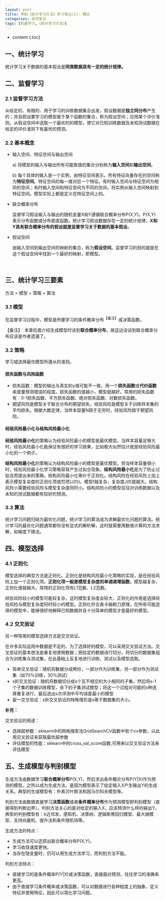 ```yaml
---
layout: post
title: 李航《统计学习方法》学习笔记(1)--概论
categories: 读书笔记
tags: [机器学习,《统计学习方法》]
---
```


* content
{:toc}


## 一、统计学习

统计学习关于数据的基本假设是**同类数据具有一定的统计规律。**



## 二、监督学习

### 2.1 监督学习方法

从给定的、有限的、用于学习的训练数据集合出发，假设数据是**独立同分布**产生的；并且假设要学习的模型属于某个函数的集合，称为假设空间；应用某个评价准则，从假设空间中选取一个最优的的模型，使它对已知训练数据及未知测试数据在给定的评价准则下有最优的预测。

### 2.2 基本概念

- 输入空间、特征空间与输出空间

  a) 将模型的输入与输出所有可能取值的集合分别称为**输入空间**和**输出空间**。

  b) 每个具体的输入是一个实例，由特征空间表示。所有特征向量存在的空间称为**特征空间**。特征空间的每一维对应一个特征。有时输入空间与特征空间为相同的空间；有时输入空间和特征空间为不同的空间，将实例从输入空间映射到特征空间。模型实际上都是定义在特征空间上的。

- 联合概率分布

  监督学习假设输入与输出的随机变量X和Y遵循联合概率分布P(X,Y)。P(X,Y)表示分布函数或分布密度函数。统计学习假设数据存在一定的统计规律，**X和Y具有联合概率分布的假设就是监督学习关于数据的基本假设**。

- 假设空间

  由输入空间到输出空间的映射的集合，称为**假设空间**。监督学习的目的就是在这个假设空间中找到一个最好的映射，即模型。

  ​



## 三、统计学习三要素

方法 = 模型 + 策略 + 算法

### 3.1 模型

在监督学习过程中，模型是所要学习的条件概率分布<sup>【备注】</sup>或决策函数。

【备注】：本章后面介绍生成模型时谈到**联合概率分布**，故这边没谈到联合概率分布应该是作者遗漏了。

### 3.2 策略

学习或选择最优模型所遵从的准则。

#### 损失函数与风险函数

- 损失函数：模型的输出与真实的y值可能不一致，用一个**损失函数**或**代价函数**来度量预测错误的程度。损失函数的值越小，模型就越好。常用的损失函数有：0-1损失函数、平方损失函数、绝对损失函数、对数损失函数。
- 期望风险是模型关于联合分布的期望损失，经验风险是模型关于训练样本集的平均损失。根据大数定律，当样本容量N趋于无穷时，经验风险趋于期望风险。

#### 经验风险最小化与结构风险最小化

**经验风险最小化**的策略认为经验风险最小的模型是最优模型。当样本容量足够大时，经验风险最小化能保证有很好的学习效果，比如极大似然估计就是经验风险最小化的一个例子。

**结构风险最小化**的策略认为结构风险最小的模型是最优模型。但当样本容量很小时，经验风险最小化学习策略容易产生过拟合现象。**结构风险最小化**是为了防止过拟合而提出来的策略。结构风险最小化等价于正则化。结构风险在经验风险上加上表示模型复杂度的正则化项或罚项(J(f))。模型f越复杂，复杂度J(f)就越大。结构风险小需要经验风险与模型复杂度同时小。结构风险小的模型往往对训练数据以及未知的测试数据都有较好的预测。

### 3.3 算法

统计学习问题归结为最优化问题，统计学习的算法成为求解最优化问题的算法。统计学习的最优化问题通常都你没有显式的解析解，这时就需要用数值计算的方法求解，如梯度下降法。



## 四、模型选择

### 4.1 正则化

模型选择的典型方法是正则化。正则化是结构风险最小化策略的实现，是在经验风险上加一个正则化项。**正则化项一般是模型复杂度的单调递增函数**。模型越复杂，正则化值就越大。常用的正则化项有L1范数、L2范数。

经验风险较小的模型可能较复杂，这时模型复杂度会较大，正则化的作用是选择经验风险与模型复杂度同时较小的模型。正则化符合奥卡姆剃刀原理，在所有可能选择的模型中，能够很好地解释已知数据并且十分简单的模型才是最好的模型。

### 4.2 交叉验证

另一种常用的模型选择方法是交叉验证。

在许多实际运用中数据是不足的，为了选择好的模型，可以采用交叉验证方法。交叉验证的基本想法是重复地使用数据；把给定的数据进行切分，将切分的数据集组合为训练集与测试集，在此基础上反复地进行训练、测试以及模型选取。

- 简单交叉验证：随机将数据分成两份，一部分作为训练集，另一部分作为测试集（如70%训练，30%测试）
- s折交叉验证：随机将数据切分成s个互不相交的大小相同的子集，然后将s-1个子集的数据训练模型，余下的子集测试模型；将这一个过程对可能的s种选择重复进行，最后选出s次评测中平均误差最小的模型
- 留一交叉验证：s折交叉验证的特殊情形是s等于数据集的大小。


**补充：**

交叉验证的用途：

- 选择超参数：sklearn中的网格搜索法GridSearchCV函数中有个cv参数，以此用交叉验证来获取最优超参数
- 评估模型的性能：sklearn中的cross_val_score函数,可用来以交叉验证方法来评估模型




## 五、生成模型与判别模型

生成方法由数据学习**联合概率分布**P(X,Y)，然后求出条件概论分布P(Y\|X)作为预测的模型。之所以成为生成方法，是因为模型表示了给定输入X产生输出Y的生成关系。典型的生成模型有：朴素贝叶斯法和因马尔科夫模型等。

判别方法由数据直接学习**决策函数**或者**条件概率分布**作为预测模型即判别模型（直接得到判断边界）。判别方法关心的是对给定的输入X，应该预测什么样的输出Y。典型的判别模型有：k近邻发、感知机、决策树、逻辑斯蒂回归模型、最大熵模型、支持向量机、提升法和条件随机场等。

生成方法的特点：

- 生成方法可以还原出联合概率分布P(X,Y)。
- 学习收敛速度更快。
- 当存在隐变量时，仍可以用生成方法学习，而判别方法不能。

判别方法特点：

- 直接学习的是条件概率P(Y\|X)或决策函数，直接面对预测，往往学习的准确率更高。
- 由于直接学习条件概率或决策函数，可以对数据进行各种程度上的抽象、定义特征并使用特征，因此可以简化学习问题。



